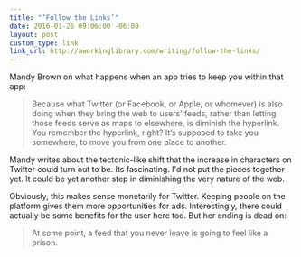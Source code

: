 ```yaml
---
title: "‘Follow the Links’"
date: 2016-01-26 09:06:00 -06:00
layout: post
custom_type: link
link_url: http://aworkinglibrary.com/writing/follow-the-links/
---
```


Mandy Brown on what happens when an app tries to keep you within that app: 

> Because what Twitter (or Facebook, or Apple, or whomever) is also doing when they bring the web to users’ feeds, rather than letting those feeds serve as maps to elsewhere, is diminish the hyperlink. You remember the hyperlink, right? It’s supposed to take you somewhere, to move you from one place to another.

Mandy writes about the tectonic-like shift that the increase in characters on Twitter could turn out to be. Its fascinating. I'd not put the pieces together yet. It could be yet another step in diminishing the very nature of the web.

Obviously, this makes sense monetarily for Twitter. Keeping people on the platform gives them more opportunities for ads. Interestingly, there could actually be some benefits for the user here too. But her ending is dead on:

> At some point, a feed that you never leave is going to feel like a prison.

